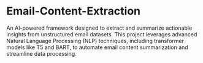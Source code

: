 # Email-Content-Extraction
An AI-powered framework designed to extract and summarize actionable insights from unstructured email datasets. This project leverages advanced Natural Language Processing (NLP) techniques, including transformer models like T5 and BART, to automate email content summarization and streamline data processing.
